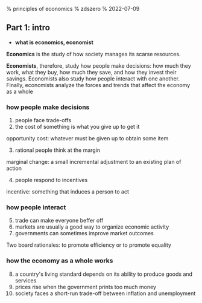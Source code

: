 % principles of economics
% zdszero
% 2022-07-09

## Part 1: intro

* __what is economics, economist__

__Economics__ is the study of how society manages its scarse resources.

__Economists__, therefore, study how people make decisions: how much they work, what they buy, how much they save, and how they invest their savings. Economists also study how people interact with one another. Finally, economists analyze the forces and trends that affect the economy as a whole

### how people make decisions

1. people face trade-offs
2. the cost of something is what you give up to get it

opportunity cost: whatever must be given up to obtain some item

3. rational people think at the margin

marginal change: a small incremental adjustment to an existing plan of action

4. people respond to incentives

incentive: something that induces a person to act

### how people interact

5. trade can make everyone beffer off
6. markets are usually a good way to organize economic activity
7. governments can sometimes improve market outcomes

Two board rationales: to promote efficiency or to promote equality

### how the economy as a whole works

8. a country's living standard depends on its ability to produce goods and services
9. prices rise when the government prints too much money
10. society faces a short-run trade-off between inflation and unemployment
